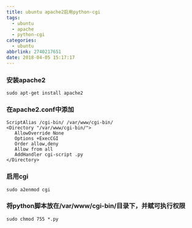 ```yaml
---
title: ubuntu apache2启用python-cgi
tags:
  - ubuntu
  - apache
  - python-cgi
categories:
  - ubuntu
abbrlink: 2740217651
date: 2018-04-05 15:17:17
---
```

<!-- more -->
### 安装apache2
<!-- more -->
```
sudo apt-get install apache2
```
### 在apache2.conf中添加
```
ScriptAlias /cgi-bin/ /var/www/cgi-bin/
<Directory "/var/www/cgi-bin/">
   AllowOverride None
   Options +ExecCGI
   Order allow,deny
   Allow from all
   AddHandler cgi-script .py
</Directory>
```
### 启用cgi
```
sudo a2enmod cgi
```
### 将python脚本放在/var/www/cgi-bin/目录下，并赋可执行权限
```
sudo chmod 755 *.py
```